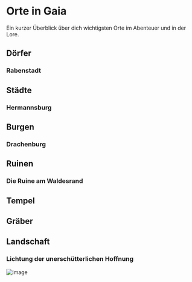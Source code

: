 # Orte in Gaia
Ein kurzer Überblick über dich wichtigsten Orte im Abenteuer und in der Lore.

## Dörfer
### Rabenstadt
## Städte
### Hermannsburg 
## Burgen
### Drachenburg
## Ruinen
### Die Ruine am Waldesrand
## Tempel

## Gräber

## Landschaft
### Lichtung der unerschütterlichen Hoffnung
![image](/images/Lichtung_Ort.jpg)
